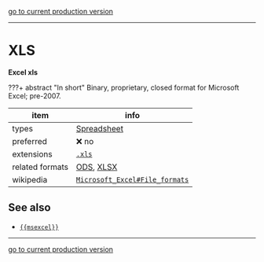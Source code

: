 [go to current production version]({{preferredFormats}})

---



# XLS

**Excel xls**

???+ abstract "In short"
    Binary, proprietary, closed format for Microsoft Excel; pre-2007.

item | info
--- | ---
types | [Spreadsheet](../dataTypes/spreadsheet.md)
preferred | ❌ no
extensions | [`.xls`](../extensions/xls.md)
related formats | [ODS](../fileFormats/ods.md), [XLSX](../fileFormats/xlsx.md)
wikipedia | [`Microsoft_Excel#File_formats`]({{wikipedia}}/Microsoft_Excel#File_formats)



## See also
*   [`{{msexcel}}`]({{msexcel}})




---

[go to current production version]({{preferredFormats}})
